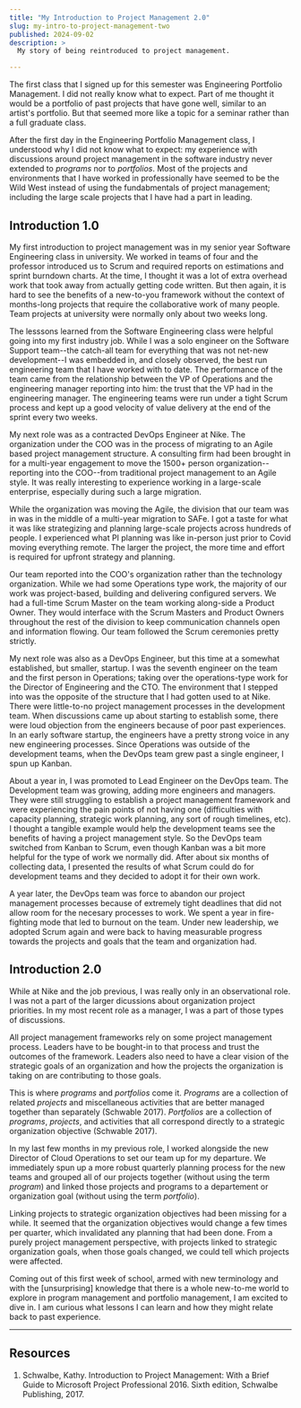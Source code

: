 ```yaml
---
title: "My Introduction to Project Management 2.0"
slug: my-intro-to-project-management-two
published: 2024-09-02
description: >
  My story of being reintroduced to project management.

---
```


The first class that I signed up for this semester was Engineering Portfolio Management. I did not
really know what to expect. Part of me thought it would be a portfolio of past projects that have
gone well, similar to an artist's portfolio. But that seemed more like a topic for a seminar rather
than a full graduate class. 

After the first day in the Engineering Portfolio Management class, I understood why I did not know
what to expect: my experience with discussions around project management in the software industry
never extended to _programs_ nor to _portfolios_. Most of the projects and environments that I have
worked in professionally have seemed to be the Wild West instead of using the fundabmentals of
project management; including the large scale projects that I have had a part in leading. 


## Introduction 1.0

My first introduction to project management was in my senior year Software Engineering class in
university. We worked in teams of four and the professor introduced us to Scrum and required reports
on estimations and sprint burndown charts. At the time, I thought it was a lot of extra overhead
work that took away from actually getting code written. But then again, it is hard to see the
benefits of a new-to-you framework without the context of months-long projects that require the
collaborative work of many people. Team projects at university were normally only about two weeks
long.

The lesssons learned from the Software Engineering class were helpful going into my first industry
job. While I was a solo engineer on the Software Support team--the catch-all team for everything
that was not net-new development--I was embedded in, and closely observed, the best run engineering
team that I have worked with to date. The performance of the team came from the relationship between
the VP of Operations and the engineering manager reporting into him: the trust that the VP had in
the engineering manager. The engineering teams were run under a tight Scrum process and kept up a
good velocity of value delivery at the end of the sprint every two weeks.

My next role was as a contracted DevOps Engineer at Nike. The organization under the COO was in the
process of migrating to an Agile based project management structure. A consulting firm had been
brought in for a multi-year engagement to move the 1500+ person organization--reporting into the
COO--from traditional project management to an Agile style. It was really interesting to experience
working in a large-scale enterprise, especially during such a large migration.

While the organization was moving the Agile, the division that our team was in was in the middle of
a multi-year migration to SAFe. I got a taste for what it was like strategizing and planning
large-scale projects across hundreds of people. I experienced what PI planning was like in-person
just prior to Covid moving everything remote. The larger the project, the more time and effort is
required for upfront strategy and planning.

Our team reported into the COO's organization rather than the technology organization. While we had
some Operations type work, the majority of our work was project-based, building and delivering
configured servers. We had a full-time Scrum Master on the team working along-side a Product Owner.
They would interface with the Scrum Masters and Product Owners throughout the rest of the division
to keep communication channels open and information flowing. Our team followed the Scrum ceremonies
pretty strictly.

My next role was also as a DevOps Engineer, but this time at a somewhat established, but smaller,
startup. I was the seventh engineer on the team and the first person in Operations; taking over the
operations-type work for the Director of Engineering and the CTO. The environment that I stepped
into was the opposite of the structure that I had gotten used to at Nike. There were little-to-no
project management processes in the development team. When discussions came up about starting to
establish some, there were loud objection from the engineers because of poor past experiences. In an
early software startup, the engineers have a pretty strong voice in any new engineering processes.
Since Operations was outside of the development teams, when the DevOps team grew past a single
engineer, I spun up Kanban. 

About a year in, I was promoted to Lead Engineer on the DevOps team. The Development team was
growing, adding more engineers and managers. They were still struggling to establish a project
management framework and were experiencing the pain points of not having one (difficulties with
capacity planning, strategic work planning, any sort of rough timelines, etc). I thought a tangible
example would help the development teams see the benefits of having a project management style. So
the DevOps team switched from Kanban to Scrum, even though Kanban was a bit more helpful for the
type of work we normally did. After about six months of collecting data, I presented the results of
what Scrum could do for development teams and they decided to adopt it for their own work.

A year later, the DevOps team was force to abandon our project management processes because of
extremely tight deadlines that did not allow room for the necesary processes to work. We spent a
year in fire-fighting mode that led to burnout on the team. Under new leadership, we adopted Scrum
again and were back to having measurable progress towards the projects and goals that the team and
organization had.


## Introduction 2.0

While at Nike and the job previous, I was really only in an observational role. I was not a part of
the larger dicussions about organization project priorities. In my most recent role as a manager, I
was a part of those types of discussions.

All project management frameworks rely on some project management process. Leaders have to be
bought-in to that process and trust the outcomes of the framework. Leaders also need to have a clear
vision of the strategic goals of an organization and how the projects the organization is taking on
are contributing to those goals.

This is where _programs_ and _portfolios_ come it. _Programs_ are a collection of related _projects_
and miscellaneous activities that are better managed together than separately (Schwable 2017).
_Portfolios_ are a collection of _programs_, _projects_, and activities that all correspond directly
to a strategic organization objective (Schwable 2017).

In my last few months in my previous role, I worked alongside the new Director of Cloud Operations
to set our team up for my departure. We immediately spun up a more robust quarterly planning process
for the new teams and grouped all of our projects together (without using the term _program_)
and linked those projects and programs to a departement or organization goal (without using the term
_portfolio_).

Linking projects to strategic organization objectives had been missing for a while. It seemed that
the organization objectives would change a few times per quarter, which invalidated any planning
that had been done. From a purely project management perspective, with projects linked to strategic
organization goals, when those goals changed, we could tell which projects were affected.

Coming out of this first week of school, armed with new terminology and with the [unsurprising]
knowledge that there is a whole new-to-me world to explore in program management and portfolio
management, I am excited to dive in. I am curious what lessons I can learn and how they might relate
back to past experience.


---

## Resources

1. Schwalbe, Kathy. Introduction to Project Management: With a Brief Guide to Microsoft Project Professional 2016. Sixth edition, Schwalbe Publishing, 2017.

